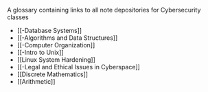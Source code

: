 
A glossary containing links to all note depositories for Cybersecurity classes

- [[-Database Systems]]
- [[-Algorithms and Data Structures]]
- [[-Computer Organization]]
- [[-Intro to Unix]] 
- [[Linux System Hardening]]
- [[-Legal and Ethical Issues in Cyberspace]]
- [[Discrete Mathematics]]
- [[Arithmetic]]



